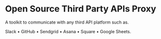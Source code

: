 

# Open Source Third Party APIs Proxy

A toolkit to communicate with any third API platform such as.

Slack • GitHub • Sendgrid • Asana • Square • Google Sheets.


